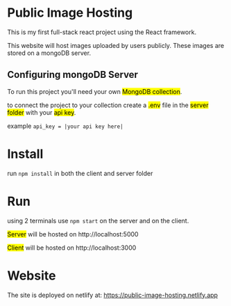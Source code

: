# Public Image Hosting

This is my first full-stack react project using the React framework.

This website will host images uploaded by users publicly. These images are stored on a mongoDB server.

## Configuring mongoDB Server

To run this project you'll need your own <mark>MongoDB collection</mark>.

to connect the project to your collection create a <mark>.env</mark> file in the <mark>server folder</mark> with your <mark>api key</mark>.

example `api_key = |your api key here|`

# Install

run `npm install` in both the client and server folder

# Run

using 2 terminals use `npm start` on the server and on the client.

<mark>Server</mark> will be hosted on http://localhost:5000

<mark>Client</mark> will be hosted on http://localhost:3000

# Website

The site is deployed on netlify at: https://public-image-hosting.netlify.app


